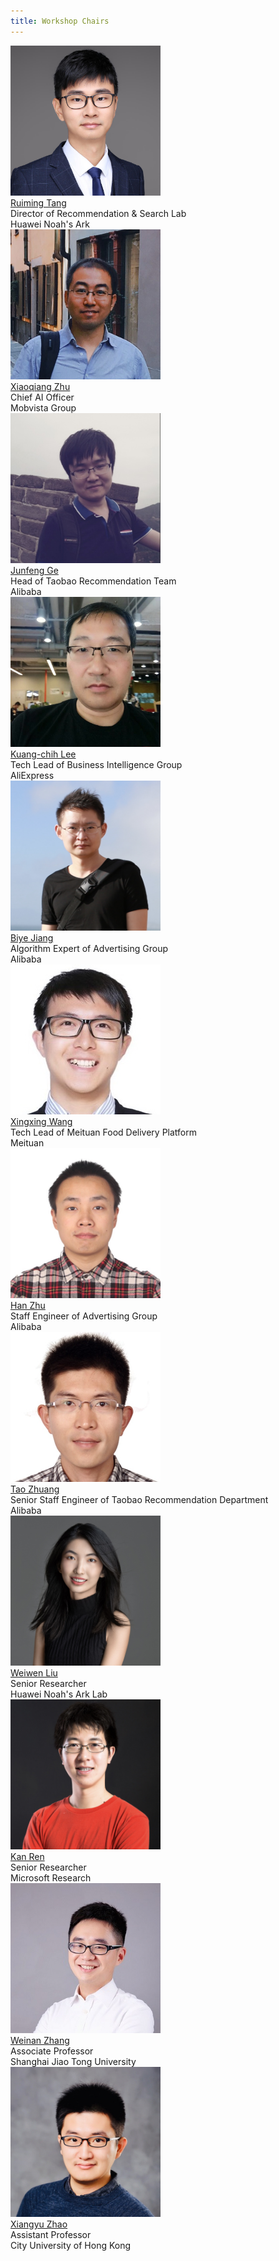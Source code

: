 ```yaml
---
title: Workshop Chairs
---
```



  <div class="photo">
  <a href="https://scholar.google.com.sg/citations?user=fUtHww0AAAAJ&hl=en">
  <img src="/assets/imgs/trm.jpeg" width="240">
  </a><br>
  <a href="https://scholar.google.com.sg/citations?user=fUtHww0AAAAJ&hl=en">Ruiming Tang</a>
  <div>Director of Recommendation & Search Lab</div>
  <div>Huawei Noah's Ark </div>
  </div>
  
  <div class="photo">
  <a href="https://scholar.google.com/citations?user=eUMnOc0AAAAJ&hl=en">
  <img src="/assets/imgs/zxq.jpeg" width="240">
  </a><br>
  <a href="https://scholar.google.com/citations?user=eUMnOc0AAAAJ&hl=en">Xiaoqiang Zhu</a>
  <div>Chief AI Officer</div>
  <div>Mobvista Group</div>
  </div>
  
  <div class="photo">
  <a href="">
  <img src="/assets/imgs/gjf.jpg" width="240">
  </a><br>
  <a href="">Junfeng Ge</a>
  <div>Head of Taobao Recommendation Team</div>
  <div>Alibaba</div>
  </div>


  <div class="photo">
  <a href="https://scholar.google.com/citations?user=r9JOIloAAAAJ&hl=en">
  <img src="/assets/imgs/lkc.jpg" width="240">
  </a><br>
   <a href="https://scholar.google.com/citations?user=r9JOIloAAAAJ&hl=en">Kuang-chih Lee</a>
  <div>Tech Lead of Business Intelligence Group</div>
  <div>AliExpress</div>
  </div>
  
<div class="photo">
  <a href="http://byeah.github.io" >
  <img src="/assets/imgs/jby.jpg" width="240">
  </a><br>
  <a href="http://byeah.github.io">Biye Jiang</a>
  <div>Algorithm Expert of Advertising Group</div>
  <div>Alibaba</div>
  </div>


  <div class="photo">
  <a href="">
    <img src="/assets/imgs/wxx.jpg" width="240">
  </a><br>
  <a href="">Xingxing Wang</a>
  <div>Tech Lead of Meituan Food Delivery Platform</div>
    <div>Meituan</div>
  </div>

  <div class="photo">
  <a href="https://scholar.google.com/citations?user=kAT8BcIAAAAJ">
    <img src="/assets/imgs/zh.jpeg" width="240">
  </a><br>
  <a href="https://scholar.google.com/citations?user=kAT8BcIAAAAJ">Han Zhu</a>
  <div>Staff Engineer of Advertising Group</div>
    <div>Alibaba</div>
  </div>
  
  <div class="photo">
  <a href="https://scholar.google.com/citations?user=mXN0KTIAAAAJ">
    <img src="/assets/imgs/zt.jpg" width="240">
  </a><br>
  <a href="https://scholar.google.com/citations?user=mXN0KTIAAAAJ">Tao Zhuang</a>
  <div>Senior Staff Engineer of Taobao Recommendation Department</div>
  <div>Alibaba</div>
  </div>
  
<div class="photo">
  <a href="https://wwliu555.github.io/">
    <img src="/assets/imgs/lww.jpeg" width="240">
  </a><br>
  <a href="https://wwliu555.github.io/">Weiwen Liu</a>
  <div>Senior Researcher</div>
    <div>Huawei Noah's Ark Lab</div>
  </div>
  
  
  <div class="photo">
  <a href="http://www.saying.ren/">
    <img src="/assets/imgs/rk.jpg" width="240">
  </a><br>
  <a href="http://www.saying.ren/">Kan Ren</a>
  <div>Senior Researcher</div>
  <div>Microsoft Research</div>
  </div>


  <div class="photo">
  <a href="http://wnzhang.net">
    <img src="/assets/imgs/zwn.png" width="240">
  </a><br>
  <a href="http://wnzhang.net">Weinan Zhang</a>
  <div>Associate Professor</div>
  <div>Shanghai Jiao Tong University</div>
  </div>

  <div class="photo">
  <a href="https://zhaoxyai.github.io/">
    <img src="/assets/imgs/zxy.jpeg" width="240">
  </a><br>
  <a href="https://zhaoxyai.github.io/">Xiangyu Zhao</a>
  <div>Assistant Professor</div>
  <div> City University of Hong Kong</div>
  </div>
